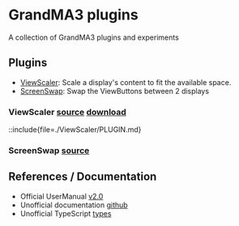 # GrandMA3 plugins

A collection of GrandMA3 plugins and experiments


## Plugins

- [ViewScaler](#ViewScaler): Scale a display's content to fit the available space.
- [ScreenSwap](#ScreenSwap): Swap the ViewButtons between 2 displays


### ViewScaler [source](./ViewScaler) [download](https://%{gitlab_server}/%{project_path}/-/packages/44195933)

::include{file=./ViewScaler/PLUGIN.md}

### ScreenSwap [source](./ScreenSwap)





## References / Documentation

- Official UserManual [v2.0](https://help.malighting.com/grandMA3/2.0/HTML/plugins.html)
- Unofficial documentation [github](https://github.com/hossimo/GMA3Plugins/wiki)
- Unofficial TypeScript [types](https://github.com/LightYourWay/grandMA3-types/tree/main)